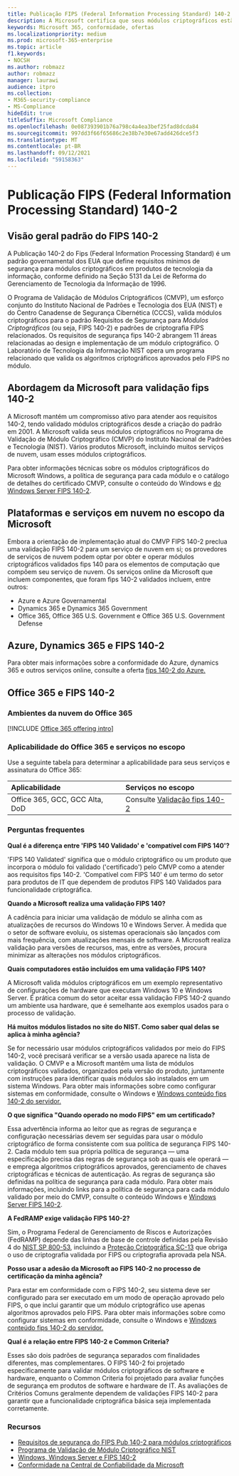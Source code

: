 ```yaml
---
title: Publicação FIPS (Federal Information Processing Standard) 140-2
description: A Microsoft certifica que seus módulos criptográficos estão em conformidade com o Us Federal Information Processing Standard.
keywords: Microsoft 365, conformidade, ofertas
ms.localizationpriority: medium
ms.prod: microsoft-365-enterprise
ms.topic: article
f1.keywords:
- NOCSH
ms.author: robmazz
author: robmazz
manager: laurawi
audience: itpro
ms.collection:
- M365-security-compliance
- MS-Compliance
hideEdit: true
titleSuffix: Microsoft Compliance
ms.openlocfilehash: 0e087393901b76a798c4a4ea3bef25fad8dcda84
ms.sourcegitcommit: 997dd3f66f65686c2e38b7e30e67add426dce5f3
ms.translationtype: MT
ms.contentlocale: pt-BR
ms.lasthandoff: 09/12/2021
ms.locfileid: "59158363"
---
```

# <a name="federal-information-processing-standard-fips-publication-140-2"></a>Publicação FIPS (Federal Information Processing Standard) 140-2

## <a name="fips-140-2-standard-overview"></a>Visão geral padrão do FIPS 140-2

A Publicação 140-2 do Fips (Federal Information Processing Standard) é um padrão governamental dos EUA que define requisitos mínimos de segurança para módulos criptográficos em produtos de tecnologia da informação, conforme definido na Seção 5131 da Lei de Reforma do Gerenciamento de Tecnologia da Informação de 1996.

O [](https://csrc.nist.gov/Projects/cryptographic-module-validation-program) Programa de Validação de Módulos Criptográficos (CMVP), um esforço conjunto do Instituto Nacional de Padrões e Tecnologia dos EUA (NIST) e do Centro Canadense de Segurança Cibernética (CCCS), valida módulos criptográficos para o padrão Requisitos de Segurança para *Módulos Criptográficos* (ou seja, FIPS 140-2) e padrões de criptografia FIPS relacionados. Os requisitos de segurança fips 140-2 abrangem 11 áreas relacionadas ao design e implementação de um módulo criptográfico. O Laboratório de Tecnologia da Informação NIST opera um programa relacionado que valida os algoritmos criptográficos aprovados pelo FIPS no módulo.

## <a name="microsofts-approach-to-fips-140-2-validation"></a>Abordagem da Microsoft para validação fips 140-2

A Microsoft mantém um compromisso ativo para atender aos requisitos 140-2, tendo validado módulos criptográficos desde a criação do padrão em 2001. A Microsoft valida seus módulos criptográficos no Programa de [](https://csrc.nist.gov/Projects/cryptographic-module-validation-program) Validação de Módulo Criptográfico (CMVP) do Instituto Nacional de Padrões e Tecnologia (NIST). Vários produtos Microsoft, incluindo muitos serviços de nuvem, usam esses módulos criptográficos.

Para obter informações técnicas sobre os módulos criptográficos do Microsoft Windows, a política de segurança para cada módulo e o catálogo de detalhes do certificado CMVP, consulte o conteúdo do Windows e [do Windows Server FIPS 140-2](https://aka.ms/AA6ehud).

## <a name="microsoft-in-scope-cloud-platforms--services"></a>Plataformas e serviços em nuvem no escopo da Microsoft

Embora a orientação de implementação atual do CMVP FIPS 140-2 preclua uma validação FIPS 140-2 para um serviço de nuvem em si; os provedores de serviços de nuvem podem optar por obter e operar módulos criptográficos validados fips 140 para os elementos de computação que compõem seu serviço de nuvem. Os serviços online da Microsoft que incluem componentes, que foram fips 140-2 validados incluem, entre outros:

- Azure e Azure Governamental
- Dynamics 365 e Dynamics 365 Government
- Office 365, Office 365 U.S. Government e Office 365 U.S. Government Defense

## <a name="azure-dynamics-365-and-fips-140-2"></a>Azure, Dynamics 365 e FIPS 140-2

Para obter mais informações sobre a conformidade do Azure, dynamics 365 e outros serviços online, consulte a oferta [fips 140-2 do Azure.](/azure/compliance/offerings/offering-fips-140-2)

## <a name="office-365-and-fips-140-2"></a>Office 365 e FIPS 140-2

### <a name="office-365-cloud-environments"></a>Ambientes da nuvem do Office 365

[!INCLUDE [Office 365 offering intro](../includes/o365-offering-introduction.md)]

### <a name="office-365-applicability-and-in-scope-services"></a>Aplicabilidade do Office 365 e serviços no escopo

Use a seguinte tabela para determinar a aplicabilidade para seus serviços e assinatura do Office 365:

| **Aplicabilidade** | **Serviços no escopo** |
|:------------------|:----------------------|
| Office 365, GCC, GCC Alta, DoD | Consulte [Validação fips 140-2](/windows/security/threat-protection/fips-140-validation) |

### <a name="frequently-asked-questions"></a>Perguntas frequentes

**Qual é a diferença entre 'FIPS 140 Validado' e 'compatível com FIPS 140'?**

'FIPS 140 Validated' significa que o módulo criptográfico ou um produto que incorpora o módulo foi validado ('certificado') pelo CMVP como a atender aos requisitos fips 140-2. 'Compatível com FIPS 140' é um termo do setor para produtos de IT que dependem de produtos FIPS 140 Validados para funcionalidade criptográfica.

**Quando a Microsoft realiza uma validação FIPS 140?**

A cadência para iniciar uma validação de módulo se alinha com as atualizações de recursos do Windows 10 e Windows Server. À medida que o setor de software evoluiu, os sistemas operacionais são lançados com mais frequência, com atualizações mensais de software. A Microsoft realiza validação para versões de recursos, mas, entre as versões, procura minimizar as alterações nos módulos criptográficos.

**Quais computadores estão incluídos em uma validação FIPS 140?**

A Microsoft valida módulos criptográficos em um exemplo representativo de configurações de hardware que executam Windows 10 e Windows Server. É prática comum do setor aceitar essa validação FIPS 140-2 quando um ambiente usa hardware, que é semelhante aos exemplos usados para o processo de validação.

**Há muitos módulos listados no site do NIST. Como saber qual delas se aplica à minha agência?**

Se for necessário usar módulos criptográficos validados por meio do FIPS 140-2, você precisará verificar se a versão usada aparece na lista de validação. O CMVP e a Microsoft mantêm uma lista de módulos criptográficos validados, organizados pela versão do produto, juntamente com instruções para identificar quais módulos são instalados em um sistema Windows. Para obter mais informações sobre como configurar sistemas em conformidade, consulte o Windows e [Windows conteúdo fips 140-2 do servidor.](https://aka.ms/AA6ehud)

**O que significa "Quando operado no modo FIPS" em um certificado?**

Essa advertência informa ao leitor que as regras de segurança e configuração necessárias devem ser seguidas para usar o módulo criptográfico de forma consistente com sua política de segurança FIPS 140-2. Cada módulo tem sua própria política de segurança — uma especificação precisa das regras de segurança sob as quais ele operará — e emprega algoritmos criptográficos aprovados, gerenciamento de chaves criptográficas e técnicas de autenticação. As regras de segurança são definidas na política de segurança para cada módulo. Para obter mais informações, incluindo links para a política de segurança para cada módulo validado por meio do CMVP, consulte o conteúdo Windows e [Windows Server FIPS 140-2](https://aka.ms/AA6ehud).

**A FedRAMP exige validação FIPS 140-2?**

Sim, o Programa Federal de Gerenciamento de Riscos e Autorizações (FedRAMP) depende das linhas de base de controle definidas pela Revisão 4 do [NIST SP 800-53](https://nvd.nist.gov/800-53/Rev4/), incluindo a [Proteção Criptográfica SC-13](https://nvd.nist.gov/800-53/Rev4/control/SC-13) que obriga o uso de criptografia validada por FIPS ou criptografia aprovada pela NSA.

**Posso usar a adesão da Microsoft ao FIPS 140-2 no processo de certificação da minha agência?**

Para estar em conformidade com o FIPS 140-2, seu sistema deve ser configurado para ser executado em um modo de operação aprovado pelo FIPS, o que inclui garantir que um módulo criptográfico use apenas algoritmos aprovados pelo FIPS. Para obter mais informações sobre como configurar sistemas em conformidade, consulte o Windows e [Windows conteúdo fips 140-2 do servidor.](https://aka.ms/AA6ehud)

**Qual é a relação entre FIPS 140-2 e Common Criteria?**

Esses são dois padrões de segurança separados com finalidades diferentes, mas complementares. O FIPS 140-2 foi projetado especificamente para validar módulos criptográficos de software e hardware, enquanto o Common Criteria foi projetado para avaliar funções de segurança em produtos de software e hardware de IT. As avaliações de Critérios Comuns geralmente dependem de validações FIPS 140-2 para garantir que a funcionalidade criptográfica básica seja implementada corretamente.

### <a name="resources"></a>Recursos

- [Requisitos de segurança do FIPS Pub 140-2 para módulos criptográficos](https://csrc.nist.gov/publications/fips/fips140-2/fips1402.pdf)
- [Programa de Validação de Módulo Criptográfico NIST](https://csrc.nist.gov/groups/STM/cmvp/index.html)
- [Windows, Windows Server e FIPS 140-2](/windows/security/threat-protection/fips-140-validation)
- [Conformidade na Central de Confiabilidade da Microsoft](https://www.microsoft.com/trust-center/compliance/compliance-overview)
